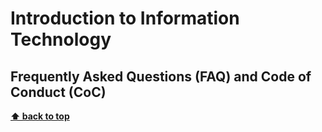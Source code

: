# Introduction to Information Technology

## Frequently Asked Questions (FAQ) and  Code of Conduct (CoC)





**[⬆ back to top](#introduction-to-information-technology)**